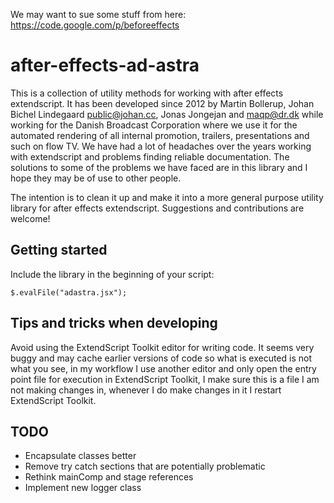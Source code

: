We may want to sue some stuff from here: https://code.google.com/p/beforeeffects

# after-effects-ad-astra
This is a collection of utility methods for working with after effects extendscript. It has been developed since 2012 by Martin Bollerup, Johan Bichel Lindegaard public@johan.cc, Jonas Jongejan and maqp@dr.dk while working for the Danish Broadcast Corporation where we use it for the automated rendering of all internal promotion, trailers, presentations and such on flow TV. We have had a lot of headaches over the years working with extendscript and problems finding reliable documentation. The solutions to some of the problems we have faced are in this library and I hope they may be of use to other people.

The intention is to clean it up and make it into a more general purpose utility library for after effects extendscript. Suggestions and contributions are welcome!

## Getting started 

Include the library in the beginning of your script:

    $.evalFile("adastra.jsx");


	


## Tips and tricks when developing
Avoid using the ExtendScript Toolkit editor for writing code. It seems very buggy and may cache earlier versions of code so what is executed is not what you see, in my workflow I use another editor and only open the entry point file for execution in ExtendScript Toolkit, I make sure this is a file I am not making changes in, whenever I do make changes in it I restart ExtendScript Toolkit.

## TODO
- Encapsulate classes better
- Remove try catch sections that are potentially problematic
- Rethink mainComp and stage references
- Implement new logger class
